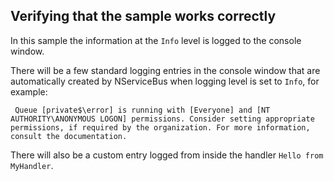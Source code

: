 

## Verifying that the sample works correctly

In this sample the information at the `Info` level is logged to the console window. 

There will be a few standard logging entries in the console window that are automatically created by NServiceBus when logging level is set to `Info`, for example:

```no-highlight
 Queue [private$\error] is running with [Everyone] and [NT AUTHORITY\ANONYMOUS LOGON] permissions. Consider setting appropriate permissions, if required by the organization. For more information, consult the documentation.
 ```

There will also be a custom entry logged from inside the handler `Hello from MyHandler`.